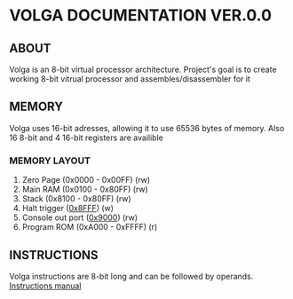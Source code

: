 # VOLGA DOCUMENTATION VER.0.0
## ABOUT
Volga is an 8-bit virtual processor architecture. Project's goal is to create working 8-bit vitrual processor and assembles/disassembler for it
## MEMORY
Volga uses 16-bit adresses, allowing it to use 65536 bytes of memory. Also 16 8-bit and 4 16-bit registers are availible
### MEMORY LAYOUT
1. Zero Page (0x0000 - 0x00FF) (rw)
2. Main RAM (0x0100 - 0x80FF) (rw)
3. Stack (0x8100 - 0x80FF) (rw)
5. Halt trigger ([0x8FFF](Memory.md#special-memory-addresses)) (w)
4. Console out port ([0x9000](Memory.md#special-memory-addresses)) (rw)
6. Program ROM (0xA000 - 0xFFFF) (r)
## INSTRUCTIONS
Volga instructions are 8-bit long and can be followed by operands. 
[Instructions manual](Instructions.md)